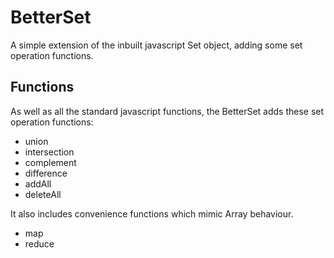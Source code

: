 # BetterSet

A simple extension of the inbuilt javascript Set object, adding some set operation functions.

## Functions
As well as all the standard javascript functions, the BetterSet adds these set operation functions:
 * union
 * intersection
 * complement
 * difference
 * addAll
 * deleteAll

It also includes convenience functions which mimic Array behaviour.
 * map
 * reduce
